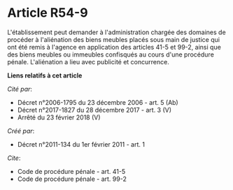 # Article R54-9

L'établissement peut demander à l'administration chargée des domaines de procéder à l'aliénation des biens meubles placés
sous main de justice qui ont été remis à l'agence en application des articles 41-5 et 99-2, ainsi que des biens meubles ou
immeubles confisqués au cours d'une procédure pénale. L'aliénation a lieu avec publicité et concurrence.

**Liens relatifs à cet article**

_Cité par_:

  - Décret n°2006-1795 du 23 décembre 2006 - art. 5 (Ab)
  - Décret n°2017-1827 du 28 décembre 2017 - art. 3 (V)
  - Arrêté du 23 février 2018 (V)

_Créé par_:

  - Décret n°2011-134 du 1er février 2011 - art. 1

_Cite_:

  - Code de procédure pénale - art. 41-5
  - Code de procédure pénale - art. 99-2
